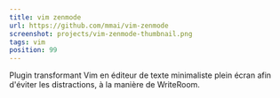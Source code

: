 ```yaml
---
title: vim zenmode
url: https://github.com/mmai/vim-zenmode
screenshot: projects/vim-zenmode-thumbnail.png
tags: vim
position: 99
---
```


Plugin transformant Vim en éditeur de texte minimaliste plein écran afin d'éviter les distractions, à la manière de WriteRoom.

